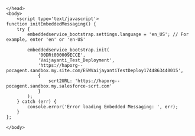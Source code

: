 <html>
	<head>
		<script>
		document.addEventListener("DOMContentLoaded", function() {
  			

//event listener which listens to every message/event from the Iframe

window.addEventListener("message", (event) => {

if ((event.data.method === "EMBEDDED_MESSAGING_DISPATCH_EVENT_TO_HOST" && event.data.data.eventDetails.conversationEntry && event.data.data.eventDetails.conversationEntry.entryPayload)) {

let payload = JSON.parse(event.data.data.eventDetails.conversationEntry.entryPayload)


    if( payload.abstractMessage && payload.abstractMessage.choices) {

postIframeDisable();

}

    else if(payload.abstractMessage && payload.abstractMessage.choicesResponse){

       postIframeEnable();

    }

}

});


//posting message to enable user input

function postIframeEnable(){

var iframe = document.getElementById("embeddedMessagingFrame");

   iframe.contentWindow.postMessage('InputEnable');

}

 

//posting message to disable user input

function postIframeDisable(){

var iframe = document.getElementById("embeddedMessagingFrame");

   iframe.contentWindow.postMessage('InputDisable');

}


   
 		 });
</script>

	</head>
	<body>
		<script type='text/javascript'>
	function initEmbeddedMessaging() {
		try {
			embeddedservice_bootstrap.settings.language = 'en_US'; // For example, enter 'en' or 'en-US'

			embeddedservice_bootstrap.init(
				'00DRt000009ECCE',
				'Vaijayanti_Test_Deployment',
				'https://haporg--pocagent.sandbox.my.site.com/ESWVaijayantiTestDeploy1744863440015',
				{
					scrt2URL: 'https://haporg--pocagent.sandbox.my.salesforce-scrt.com'
				}
			);
		} catch (err) {
			console.error('Error loading Embedded Messaging: ', err);
		}
	};
</script>
<script type='text/javascript' src='https://haporg--pocagent.sandbox.my.site.com/ESWVaijayantiTestDeploy1744863440015/assets/js/bootstrap.min.js' onload='initEmbeddedMessaging()'></script>


	</body>
</html>
